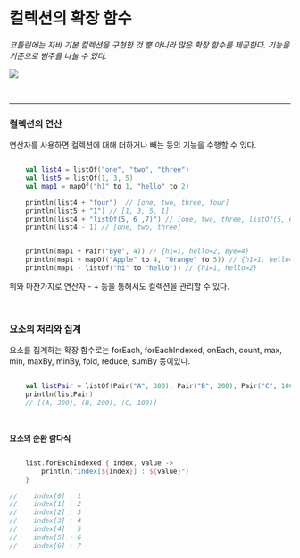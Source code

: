# 컬렉션의 확장 함수

_코틀린에는 자바 기본 컬렉션을 구현한 것 뿐 아니라 많은 확장 함수를 제공한다._
_기능을 기준으로 범주를 나눌 수 있다._

![](https://velog.velcdn.com/images/lifeisbeautiful/post/dfaf598d-5708-45f0-980b-52e92d040a0d/image.png)

<br>

---

### 컬렉션의 연산

연산자를 사용하면 컬렉션에 대해 더하거나 빼는 등의 기능을 수행할 수 있다.

``` kotlin

    val list4 = listOf("one", "two", "three")
    val list5 = listOf(1, 3, 5)
    val map1 = mapOf("h1" to 1, "hello" to 2)

    println(list4 + "four")  // [one, two, three, four]
    println(list5 + "1") // [1, 3, 5, 1]
    println(list4 + "listOf(5, 6 ,7)") // [one, two, three, listOf(5, 6 ,7)]
    println(list4 - 1) // [one, two, three]


    println(map1 + Pair("Bye", 4)) // {h1=1, hello=2, Bye=4}
    println(map1 + mapOf("Apple" to 4, "Orange" to 5)) // {h1=1, hello=2, Apple=4, Orange=5}
    println(map1 - listOf("hi" to "hello")) // {h1=1, hello=2}


```

위와 마찬가지로 연산자 - + 등을 통해서도 컬렉션을 관리할 수 있다.


<br>

### 요소의 처리와 집계

요소를 집계하는 확장 함수로는 forEach, forEachIndexed, onEach, count, max, min, maxBy, minBy, fold, reduce, sumBy 등이있다.


``` kotlin

    val listPair = listOf(Pair("A", 300), Pair("B", 200), Pair("C", 100))
    println(listPair)
    // [(A, 300), (B, 200), (C, 100)]

```


<br>


**요소의 순환 람다식**
``` kotlin

    list.forEachIndexed { index, value ->
        println("index[${index}] : ${value}")
    }

//    index[0] : 1
//    index[1] : 2
//    index[2] : 3
//    index[3] : 4
//    index[4] : 5
//    index[5] : 6
//    index[6] : 7



```



